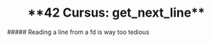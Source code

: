 <h1 align="center"> **42 Cursus: get_next_line** </h1>
##### Reading a line from a fd is way too tedious


